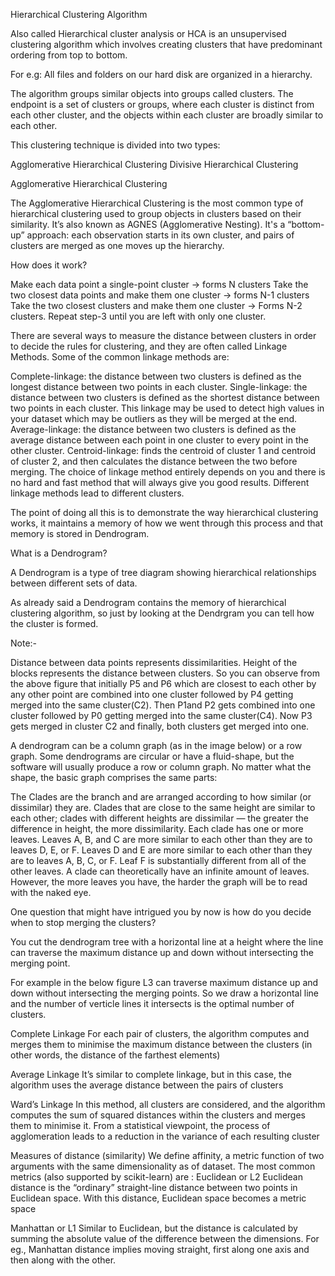 Hierarchical Clustering Algorithm

Also called Hierarchical cluster analysis or HCA is an unsupervised clustering algorithm which involves creating clusters that have predominant ordering from top to bottom.

For e.g: All files and folders on our hard disk are organized in a hierarchy.

The algorithm groups similar objects into groups called clusters. The endpoint is a set of clusters or groups, where each cluster is distinct from each other cluster, and the objects within each cluster are broadly similar to each other.

This clustering technique is divided into two types:

Agglomerative Hierarchical Clustering
Divisive Hierarchical Clustering

Agglomerative Hierarchical Clustering
 
The Agglomerative Hierarchical Clustering is the most common type of hierarchical clustering used to group objects in clusters based on their similarity. It’s also known as AGNES (Agglomerative Nesting). It's a “bottom-up” approach: each observation starts in its own cluster, and pairs of clusters are merged as one moves up the hierarchy.

How does it work?

Make each data point a single-point cluster → forms N clusters
Take the two closest data points and make them one cluster → forms N-1 clusters
Take the two closest clusters and make them one cluster → Forms N-2 clusters.
Repeat step-3 until you are left with only one cluster.

There are several ways to measure the distance between clusters in order to decide the rules for clustering, and they are often called Linkage Methods. Some of the common linkage methods are:

Complete-linkage: the distance between two clusters is defined as the longest distance between two points in each cluster.
Single-linkage: the distance between two clusters is defined as the shortest distance between two points in each cluster. This linkage may be used to detect high values in your dataset which may be outliers as they will be merged at the end.
Average-linkage: the distance between two clusters is defined as the average distance between each point in one cluster to every point in the other cluster.
Centroid-linkage: finds the centroid of cluster 1 and centroid of cluster 2, and then calculates the distance between the two before merging.
The choice of linkage method entirely depends on you and there is no hard and fast method that will always give you good results. Different linkage methods lead to different clusters.

The point of doing all this is to demonstrate the way hierarchical clustering works, it maintains a memory of how we went through this process and that memory is stored in Dendrogram.

What is a Dendrogram?

A Dendrogram is a type of tree diagram showing hierarchical relationships between different sets of data.

As already said a Dendrogram contains the memory of hierarchical clustering algorithm, so just by looking at the Dendrgram you can tell how the cluster is formed.

Note:- 

Distance between data points represents dissimilarities.
Height of the blocks represents the distance between clusters.
So you can observe from the above figure that initially P5 and P6 which are closest to each other by any other point are combined into one cluster followed by P4 getting merged into the same cluster(C2). Then P1and P2 gets combined into one cluster followed by P0 getting merged into the same cluster(C4). Now P3 gets merged in cluster C2 and finally, both clusters get merged into one.



A dendrogram can be a column graph (as in the image below) or a row graph. Some dendrograms are circular or have a fluid-shape, but the software will usually produce a row or column graph. No matter what the shape, the basic graph comprises the same parts:

The Clades are the branch and are arranged according to how similar (or dissimilar) they are. Clades that are close to the same height are similar to each other; clades with different heights are dissimilar — the greater the difference in height, the more dissimilarity.
Each clade has one or more leaves.
Leaves A, B, and C are more similar to each other than they are to leaves D, E, or F.
Leaves D and E are more similar to each other than they are to leaves A, B, C, or F.
Leaf F is substantially different from all of the other leaves.
A clade can theoretically have an infinite amount of leaves. However, the more leaves you have, the harder the graph will be to read with the naked eye.

One question that might have intrigued you by now is how do you decide when to stop merging the clusters?

You cut the dendrogram tree with a horizontal line at a height where the line can traverse the maximum distance up and down without intersecting the merging point.

For example in the below figure L3 can traverse maximum distance up and down without intersecting the merging points. So we draw a horizontal line and the number of verticle lines it intersects is the optimal number of clusters.


Complete Linkage
For each pair of clusters, the algorithm computes and merges them to minimise the maximum distance between the clusters (in other words, the distance of the farthest elements)

Average Linkage
It’s similar to complete linkage, but in this case, the algorithm uses the average distance between the pairs of clusters

Ward’s Linkage
In this method, all clusters are considered, and the algorithm computes the sum of squared distances within the clusters and merges them to minimise it. From a statistical viewpoint, the process of agglomeration leads to a reduction in the variance of each resulting cluster

Measures of distance (similarity)
We define affinity, a metric function of two arguments with the same dimensionality as of dataset. The most common metrics (also supported by scikit-learn) are :
Euclidean or L2
Euclidean distance is the “ordinary” straight-line distance between two points in Euclidean space. With this distance, Euclidean space becomes a metric space

Manhattan or L1
Similar to Euclidean, but the distance is calculated by summing the absolute value of the difference between the dimensions. For eg., Manhattan distance implies moving straight, first along one axis and then along with the other.

